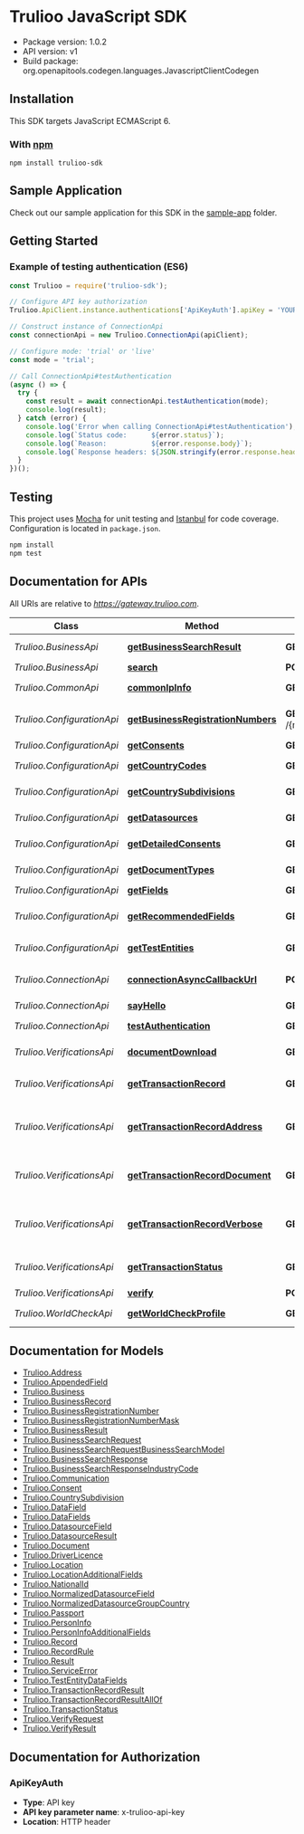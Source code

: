 # Trulioo JavaScript SDK

- Package version: 1.0.2
- API version: v1
- Build package: org.openapitools.codegen.languages.JavascriptClientCodegen

## Installation

This SDK targets JavaScript ECMAScript 6.

### With [npm](https://www.npmjs.com/)

```shell
npm install trulioo-sdk
```

## Sample Application

Check out our sample application for this SDK in the
[sample-app](https://github.com/Trulioo/sdk-javascript/tree/1.0.2/sample-app) folder.

## Getting Started

### Example of testing authentication (ES6)

```javascript
const Trulioo = require('trulioo-sdk');

// Configure API key authorization
Trulioo.ApiClient.instance.authentications['ApiKeyAuth'].apiKey = 'YOUR-X-TRULIOO-API-KEY';

// Construct instance of ConnectionApi
const connectionApi = new Trulioo.ConnectionApi(apiClient);

// Configure mode: 'trial' or 'live'
const mode = 'trial';

// Call ConnectionApi#testAuthentication
(async () => {
  try {
    const result = await connectionApi.testAuthentication(mode);
    console.log(result);
  } catch (error) {
    console.log('Error when calling ConnectionApi#testAuthentication');
    console.log(`Status code:      ${error.status}`);
    console.log(`Reason:           ${error.response.body}`);
    console.log(`Response headers: ${JSON.stringify(error.response.headers)}`);
  }
})();
```

## Testing

This project uses [Mocha](https://mochajs.org/) for unit testing and [Istanbul](https://istanbul.js.org/) for code
coverage. Configuration is located in `package.json`.

```bash
npm install
npm test
```

## Documentation for APIs

All URIs are relative to *https://gateway.trulioo.com*.

Class | Method | HTTP request | Description
------------ | ------------- | ------------- | -------------
*Trulioo.BusinessApi* | [**getBusinessSearchResult**](docs/BusinessApi.md#getBusinessSearchResult) | **GET** /{mode}/business/v1/search/transactionrecord/{id} | Get Business Search Result
*Trulioo.BusinessApi* | [**search**](docs/BusinessApi.md#search) | **POST** /{mode}/business/v1/search | Search
*Trulioo.CommonApi* | [**commonIpInfo**](docs/CommonApi.md#commonIpInfo) | **GET** /{mode}/common/v1/ip-info | Common Ip Info
*Trulioo.ConfigurationApi* | [**getBusinessRegistrationNumbers**](docs/ConfigurationApi.md#getBusinessRegistrationNumbers) | **GET** /{mode}/configuration/v1/businessregistrationnumbers/{countryCode}/{jurisdictionCode} | Get Business Registration Numbers
*Trulioo.ConfigurationApi* | [**getConsents**](docs/ConfigurationApi.md#getConsents) | **GET** /{mode}/configuration/v1/consents/{configurationName}/{countryCode} | Get Consents
*Trulioo.ConfigurationApi* | [**getCountryCodes**](docs/ConfigurationApi.md#getCountryCodes) | **GET** /{mode}/configuration/v1/countrycodes/{configurationName} | Get Country Codes
*Trulioo.ConfigurationApi* | [**getCountrySubdivisions**](docs/ConfigurationApi.md#getCountrySubdivisions) | **GET** /{mode}/configuration/v1/countrysubdivisions/{countryCode} | Get Country Subdivisions
*Trulioo.ConfigurationApi* | [**getDatasources**](docs/ConfigurationApi.md#getDatasources) | **GET** /{mode}/configuration/v1/datasources/{configurationName}/{countryCode} | Get Datasources
*Trulioo.ConfigurationApi* | [**getDetailedConsents**](docs/ConfigurationApi.md#getDetailedConsents) | **GET** /{mode}/configuration/v1/detailedConsents/{configurationName}/{countryCode} | Get Detailed Consents
*Trulioo.ConfigurationApi* | [**getDocumentTypes**](docs/ConfigurationApi.md#getDocumentTypes) | **GET** /{mode}/configuration/v1/documentTypes/{countryCode} | Get Document Types
*Trulioo.ConfigurationApi* | [**getFields**](docs/ConfigurationApi.md#getFields) | **GET** /{mode}/configuration/v1/fields/{configurationName}/{countryCode} | Get Fields
*Trulioo.ConfigurationApi* | [**getRecommendedFields**](docs/ConfigurationApi.md#getRecommendedFields) | **GET** /{mode}/configuration/v1/recommendedfields/{configurationName}/{countryCode} | Get Recommended Fields
*Trulioo.ConfigurationApi* | [**getTestEntities**](docs/ConfigurationApi.md#getTestEntities) | **GET** /{mode}/configuration/v1/testentities/{configurationName}/{countryCode} | Get Test Entities
*Trulioo.ConnectionApi* | [**connectionAsyncCallbackUrl**](docs/ConnectionApi.md#connectionAsyncCallbackUrl) | **POST** /{mode}/connection/v1/async-callback | Connection Async Callback Url
*Trulioo.ConnectionApi* | [**sayHello**](docs/ConnectionApi.md#sayHello) | **GET** /{mode}/connection/v1/sayhello/{name} | Say Hello
*Trulioo.ConnectionApi* | [**testAuthentication**](docs/ConnectionApi.md#testAuthentication) | **GET** /{mode}/connection/v1/testauthentication | Test Authentication
*Trulioo.VerificationsApi* | [**documentDownload**](docs/VerificationsApi.md#documentDownload) | **GET** /{mode}/verifications/v1/documentdownload/{transactionRecordId}/{fieldName} | Document Download
*Trulioo.VerificationsApi* | [**getTransactionRecord**](docs/VerificationsApi.md#getTransactionRecord) | **GET** /{mode}/verifications/v1/transactionrecord/{id} | Get Transaction Record
*Trulioo.VerificationsApi* | [**getTransactionRecordAddress**](docs/VerificationsApi.md#getTransactionRecordAddress) | **GET** /{mode}/verifications/v1/transactionrecord/{id}/withaddress | Get Transaction Record Address
*Trulioo.VerificationsApi* | [**getTransactionRecordDocument**](docs/VerificationsApi.md#getTransactionRecordDocument) | **GET** /{mode}/verifications/v1/transactionrecord/{transactionRecordID}/{documentField} | Get Transaction Record Document
*Trulioo.VerificationsApi* | [**getTransactionRecordVerbose**](docs/VerificationsApi.md#getTransactionRecordVerbose) | **GET** /{mode}/verifications/v1/transactionrecord/{id}/verbose | Get Transaction Record Verbose
*Trulioo.VerificationsApi* | [**getTransactionStatus**](docs/VerificationsApi.md#getTransactionStatus) | **GET** /{mode}/verifications/v1/transaction/{id}/status | Get Transaction Status
*Trulioo.VerificationsApi* | [**verify**](docs/VerificationsApi.md#verify) | **POST** /{mode}/verifications/v1/verify | Verify
*Trulioo.WorldCheckApi* | [**getWorldCheckProfile**](docs/WorldCheckApi.md#getWorldCheckProfile) | **GET** /{mode}/worldcheck/v1/profile/{originalTransactionID}/{referenceID} | Get World Check Profile

## Documentation for Models

 - [Trulioo.Address](docs/Address.md)
 - [Trulioo.AppendedField](docs/AppendedField.md)
 - [Trulioo.Business](docs/Business.md)
 - [Trulioo.BusinessRecord](docs/BusinessRecord.md)
 - [Trulioo.BusinessRegistrationNumber](docs/BusinessRegistrationNumber.md)
 - [Trulioo.BusinessRegistrationNumberMask](docs/BusinessRegistrationNumberMask.md)
 - [Trulioo.BusinessResult](docs/BusinessResult.md)
 - [Trulioo.BusinessSearchRequest](docs/BusinessSearchRequest.md)
 - [Trulioo.BusinessSearchRequestBusinessSearchModel](docs/BusinessSearchRequestBusinessSearchModel.md)
 - [Trulioo.BusinessSearchResponse](docs/BusinessSearchResponse.md)
 - [Trulioo.BusinessSearchResponseIndustryCode](docs/BusinessSearchResponseIndustryCode.md)
 - [Trulioo.Communication](docs/Communication.md)
 - [Trulioo.Consent](docs/Consent.md)
 - [Trulioo.CountrySubdivision](docs/CountrySubdivision.md)
 - [Trulioo.DataField](docs/DataField.md)
 - [Trulioo.DataFields](docs/DataFields.md)
 - [Trulioo.DatasourceField](docs/DatasourceField.md)
 - [Trulioo.DatasourceResult](docs/DatasourceResult.md)
 - [Trulioo.Document](docs/Document.md)
 - [Trulioo.DriverLicence](docs/DriverLicence.md)
 - [Trulioo.Location](docs/Location.md)
 - [Trulioo.LocationAdditionalFields](docs/LocationAdditionalFields.md)
 - [Trulioo.NationalId](docs/NationalId.md)
 - [Trulioo.NormalizedDatasourceField](docs/NormalizedDatasourceField.md)
 - [Trulioo.NormalizedDatasourceGroupCountry](docs/NormalizedDatasourceGroupCountry.md)
 - [Trulioo.Passport](docs/Passport.md)
 - [Trulioo.PersonInfo](docs/PersonInfo.md)
 - [Trulioo.PersonInfoAdditionalFields](docs/PersonInfoAdditionalFields.md)
 - [Trulioo.Record](docs/Record.md)
 - [Trulioo.RecordRule](docs/RecordRule.md)
 - [Trulioo.Result](docs/Result.md)
 - [Trulioo.ServiceError](docs/ServiceError.md)
 - [Trulioo.TestEntityDataFields](docs/TestEntityDataFields.md)
 - [Trulioo.TransactionRecordResult](docs/TransactionRecordResult.md)
 - [Trulioo.TransactionRecordResultAllOf](docs/TransactionRecordResultAllOf.md)
 - [Trulioo.TransactionStatus](docs/TransactionStatus.md)
 - [Trulioo.VerifyRequest](docs/VerifyRequest.md)
 - [Trulioo.VerifyResult](docs/VerifyResult.md)

## Documentation for Authorization

### ApiKeyAuth

- **Type**: API key
- **API key parameter name**: x-trulioo-api-key
- **Location**: HTTP header
